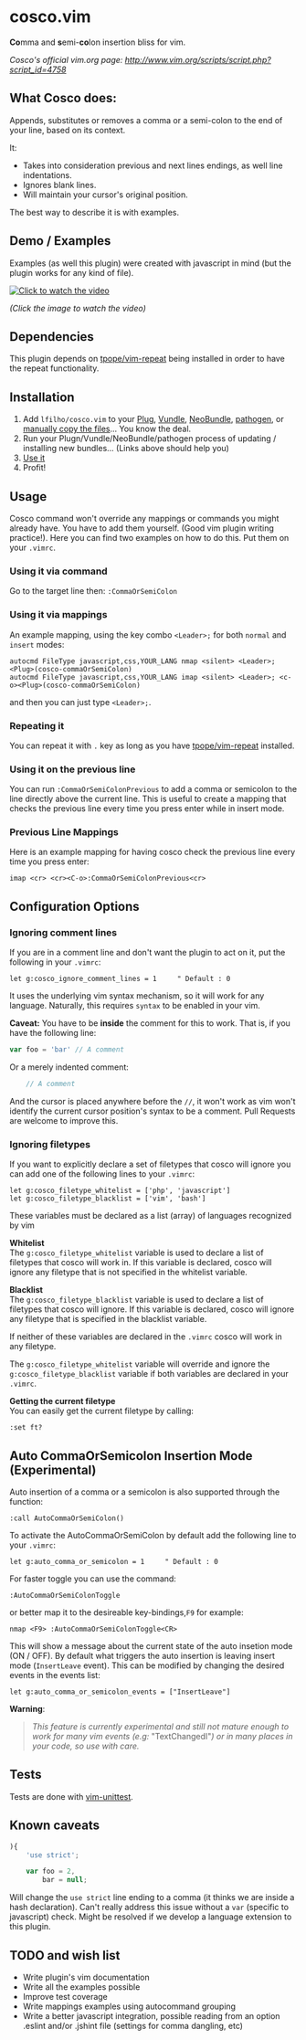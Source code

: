 cosco.vim
=========

**Co**mma and **s**emi-**co**lon insertion bliss for vim.

*Cosco's official vim.org page: http://www.vim.org/scripts/script.php?script_id=4758*

## What Cosco does:

Appends, substitutes or removes a comma or a semi-colon to the end of your line, based on its context.

It:

* Takes into consideration previous and next lines endings, as well line indentations.
* Ignores blank lines.
* Will maintain your cursor's original position.

The best way to describe it is with examples.

## Demo / Examples

Examples (as well this plugin) were created with javascript in mind (but the plugin works for any kind of file).

[![Click to watch the video](http://img.youtube.com/vi/xCSjdqf8sOY/0.jpg)](http://www.youtube.com/watch?v=xCSjdqf8sOY)

*(Click the image to watch the video)*

## Dependencies

This plugin depends on [tpope/vim-repeat](https://github.com/tpope/vim-repeat) being installed in order to have the repeat functionality.

## Installation

1. Add `lfilho/cosco.vim` to your [Plug](https://github.com/junegunn/vim-plug), [Vundle](https://github.com/gmarik/vundle), [NeoBundle](https://github.com/Shougo/neobundle.vim), [pathogen](https://github.com/tpope/vim-pathogen), or [manually copy the files](http://superuser.com/a/404820)... You know the deal.
2. Run your Plugn/Vundle/NeoBundle/pathogen process of updating / installing new bundles... (Links above should help you)
3. [Use it](#usage)
4. Profit!

## Usage

Cosco command won't override any mappings or commands you might already have. You have to add them yourself. (Good vim plugin writing practice!).
Here you can find two examples on how to do this. Put them on your `.vimrc`.

### Using it via command

Go to the target line then: `:CommaOrSemiColon`

### Using it via mappings

An example mapping, using the key combo `<Leader>;` for both `normal` and `insert` modes:

```VimL
autocmd FileType javascript,css,YOUR_LANG nmap <silent> <Leader>; <Plug>(cosco-commaOrSemiColon)
autocmd FileType javascript,css,YOUR_LANG imap <silent> <Leader>; <c-o><Plug>(cosco-commaOrSemiColon)
```

and then you can just type `<Leader>;`.

### Repeating it

You can repeat it with `.` key as long as you have [tpope/vim-repeat](https://github.com/tpope/vim-repeat) installed.

### Using it on the previous line

You can run `:CommaOrSemiColonPrevious` to add a comma or semicolon to the line directly above the current line. This is useful to create a mapping that checks the previous line every time you press enter while in insert mode. 

### Previous Line Mappings

Here is an example mapping for having cosco check the previous line every time you press enter:

```Vim
imap <cr> <cr><C-o>:CommaOrSemiColonPrevious<cr>
```

## Configuration Options

### Ignoring comment lines

If you are in a comment line and don't want the plugin to act on it, put the following in your `.vimrc`:

```vim
let g:cosco_ignore_comment_lines = 1     " Default : 0
```

It uses the underlying vim syntax mechanism, so it will work for any language. Naturally, this requires `syntax` to be enabled in your vim.

**Caveat:** You have to be **inside** the comment for this to work. That is, if you have the following line:

```javascript
var foo = 'bar' // A comment
```

Or a merely indented comment:

```javascript
    // A comment
```

And the cursor is placed anywhere before the `//`, it won't work as vim won't identify the current cursor position's syntax to be a comment. Pull Requests are welcome to improve this.

### Ignoring filetypes

If you want to explicitly declare a set of filetypes that cosco will ignore you can add one of the following lines to your `.vimrc`:

```vim
let g:cosco_filetype_whitelist = ['php', 'javascript']
let g:cosco_filetype_blacklist = ['vim', 'bash']
```

These variables must be declared as a list (array) of languages recognized by vim

**Whitelist**  
The `g:cosco_filetype_whitelist` variable is used to declare a list of filetypes that cosco will work in. If this variable is declared, cosco will ignore any filetype that is not specified in the whitelist variable.

**Blacklist**  
The `g:cosco_filetype_blacklist` variable is used to declare a list of filetypes that cosco will ignore. If this variable is declared, cosco will ignore any filetype that is specified in the blacklist variable.

If neither of these variables are declared in the `.vimrc` cosco will work in any filetype. 

The `g:cosco_filetype_whitelist` variable will override and ignore the `g:cosco_filetype_blacklist` variable if both variables are declared in your `.vimrc`.

**Getting the current filetype**  
You can easily get the current filetype by calling:
```vim
:set ft?
```

## Auto CommaOrSemicolon Insertion Mode (Experimental)

Auto insertion of a comma or a semicolon is also supported through the function:

```vim
:call AutoCommaOrSemiColon()
```
To activate the AutoCommaOrSemiColon by default add the following line to your `.vimrc`:

```vim
let g:auto_comma_or_semicolon = 1     " Default : 0
```

For faster toggle you can use the command:

```vim
:AutoCommaOrSemiColonToggle
```
or better map it to the desireable key-bindings,`F9` for example:

```vim
nmap <F9> :AutoCommaOrSemiColonToggle<CR>
```
This will show a message about the current state of the auto insetion mode (ON / OFF).
By default what triggers the auto insertion is leaving insert mode (`InsertLeave` event). This can be modified by changing the desired events in the events list:

```vim
let g:auto_comma_or_semicolon_events = ["InsertLeave"]
```
__**Warning**__:

> *This feature is currently experimental and still not mature enough to work for many vim events (e.g:* "TextChangedI"*) or in many places in your code, so use with care.*

## Tests

Tests are done with [vim-unittest](https://github.com/h1mesuke/vim-unittest).

## Known caveats

```javascript
){
    'use strict';

    var foo = 2,
        bar = null;
```

Will change the `use strict` line ending to a comma (it thinks we are inside a hash declaration). Can't really address this issue without a `var` (specific to javascript) check. Might be resolved if we develop a language extension to this plugin.

## TODO and wish list

* Write plugin's vim documentation
* Write all the examples possible
* Improve test coverage
* Write mappings examples using autocommand grouping
* Write a better javascript integration, possible reading from an option .eslint and/or .jshint file (settings for comma dangling, etc)
